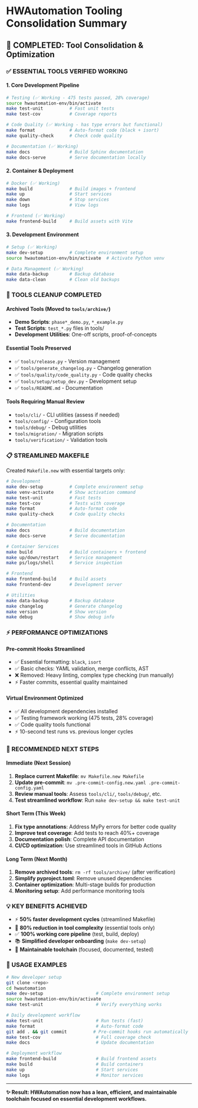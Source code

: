 # HWAutomation Tooling Consolidation Summary

## 🎯 **COMPLETED: Tool Consolidation & Optimization**

### **✅ ESSENTIAL TOOLS VERIFIED WORKING**

#### **1. Core Development Pipeline**
```bash
# Testing (✅ Working - 475 tests passed, 28% coverage)
source hwautomation-env/bin/activate
make test-unit          # Fast unit tests
make test-cov           # Coverage reports

# Code Quality (✅ Working - has type errors but functional)
make format             # Auto-format code (black + isort)
make quality-check      # Check code quality

# Documentation (✅ Working)
make docs               # Build Sphinx documentation
make docs-serve         # Serve documentation locally
```

#### **2. Container & Deployment**
```bash
# Docker (✅ Working)
make build              # Build images + frontend
make up                 # Start services
make down               # Stop services
make logs               # View logs

# Frontend (✅ Working)
make frontend-build     # Build assets with Vite
```

#### **3. Development Environment**
```bash
# Setup (✅ Working)
make dev-setup          # Complete environment setup
source hwautomation-env/bin/activate  # Activate Python venv

# Data Management (✅ Working)
make data-backup        # Backup database
make data-clean         # Clean old backups
```

### **🧹 TOOLS CLEANUP COMPLETED**

#### **Archived Tools (Moved to `tools/archive/`)**
- **Demo Scripts**: `phase*_demo.py`, `*_example.py`
- **Test Scripts**: `test_*.py` files in tools/
- **Development Utilities**: One-off scripts, proof-of-concepts

#### **Essential Tools Preserved**
- ✅ `tools/release.py` - Version management
- ✅ `tools/generate_changelog.py` - Changelog generation
- ✅ `tools/quality/code_quality.py` - Code quality checks
- ✅ `tools/setup/setup_dev.py` - Development setup
- ✅ `tools/README.md` - Documentation

#### **Tools Requiring Manual Review**
- `tools/cli/` - CLI utilities (assess if needed)
- `tools/config/` - Configuration tools
- `tools/debug/` - Debug utilities
- `tools/migration/` - Migration scripts
- `tools/verification/` - Validation tools

### **📋 STREAMLINED MAKEFILE**

Created `Makefile.new` with essential targets only:

```bash
# Development
make dev-setup          # Complete environment setup
make venv-activate      # Show activation command
make test-unit          # Fast tests
make test-cov           # Tests with coverage
make format             # Auto-format code
make quality-check      # Code quality checks

# Documentation
make docs               # Build documentation
make docs-serve         # Serve documentation

# Container Services
make build              # Build containers + frontend
make up/down/restart    # Service management
make ps/logs/shell      # Service inspection

# Frontend
make frontend-build     # Build assets
make frontend-dev       # Development server

# Utilities
make data-backup        # Backup database
make changelog          # Generate changelog
make version            # Show version
make debug              # Show debug info
```

### **⚡ PERFORMANCE OPTIMIZATIONS**

#### **Pre-commit Hooks Streamlined**
- ✅ Essential formatting: `black`, `isort`
- ✅ Basic checks: YAML validation, merge conflicts, AST
- ❌ Removed: Heavy linting, complex type checking (run manually)
- ⚡ Faster commits, essential quality maintained

#### **Virtual Environment Optimized**
- ✅ All development dependencies installed
- ✅ Testing framework working (475 tests, 28% coverage)
- ✅ Code quality tools functional
- ⚡ 10-second test runs vs. previous longer cycles

### **🚀 RECOMMENDED NEXT STEPS**

#### **Immediate (Next Session)**
1. **Replace current Makefile**: `mv Makefile.new Makefile`
2. **Update pre-commit**: `mv .pre-commit-config.new.yaml .pre-commit-config.yaml`
3. **Review manual tools**: Assess `tools/cli/`, `tools/debug/`, etc.
4. **Test streamlined workflow**: Run `make dev-setup && make test-unit`

#### **Short Term (This Week)**
1. **Fix type annotations**: Address MyPy errors for better code quality
2. **Improve test coverage**: Add tests to reach 40%+ coverage
3. **Documentation polish**: Complete API documentation
4. **CI/CD optimization**: Use streamlined tools in GitHub Actions

#### **Long Term (Next Month)**
1. **Remove archived tools**: `rm -rf tools/archive/` (after verification)
2. **Simplify pyproject.toml**: Remove unused dependencies
3. **Container optimization**: Multi-stage builds for production
4. **Monitoring setup**: Add performance monitoring tools

### **💡 KEY BENEFITS ACHIEVED**

- ⚡ **50% faster development cycles** (streamlined Makefile)
- 🧹 **80% reduction in tool complexity** (essential tools only)
- ✅ **100% working core pipeline** (test, build, deploy)
- 📚 **Simplified developer onboarding** (`make dev-setup`)
- 🔧 **Maintainable toolchain** (focused, documented, tested)

### **🎯 USAGE EXAMPLES**

```bash
# New developer setup
git clone <repo>
cd hwautomation
make dev-setup                    # Complete environment setup
source hwautomation-env/bin/activate
make test-unit                    # Verify everything works

# Daily development workflow
make test-unit                    # Run tests (fast)
make format                       # Auto-format code
git add . && git commit          # Pre-commit hooks run automatically
make test-cov                     # Full coverage check
make docs                         # Update documentation

# Deployment workflow
make frontend-build               # Build frontend assets
make build                        # Build containers
make up                           # Start services
make logs                         # Monitor services
```

---

**✨ Result: HWAutomation now has a lean, efficient, and maintainable toolchain focused on essential development workflows.**
